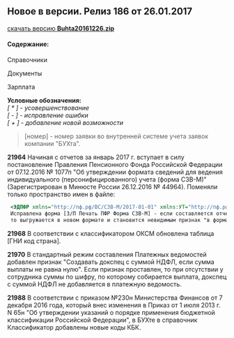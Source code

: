 ## Новое в версии. Релиз 186 от 26.01.2017  
   
[скачать версию **Buhta20161226.zip**](Buhta20161226.zip)

#### Содержание:  
 
Справочники  
  
Документы 
  
Зарплата  
   
 **Условные обозначения:**  
 *[ * ] - усовершенствование*    
 *[ - ] - исправление ошибки*  
 *[ + ] - добавление новой возможности*  
  
 >[номер] - номер заявки во внутренней системе учета заявок компании "БУХта".  
 
**21964**
Начиная с отчетов за январь 2017 г. вступает в силу постановление Правления Пенсионного Фонда Российской Федерации
 от 07.12.2016 № 1077п "Об утверждении формата сведений для ведения индивидуального (персонифицированного) 
 учета (форма СЗВ-М)" (Зарегистрирован в Минюсте России 26.12.2016 № 44964). 
 Поменяли только пространство имен в файле:
 ``` xml
  <ЭДПФР xmlns="http://пф.рф/ВС/СЗВ-М/2017-01-01" xmlns:УТ="http://пф.рф/унифицированныеТипы/2014-01-01" xmlns:АФ="http://пф.рф/АФ" xmlns:АФ2="http://пф.рф/АФ/2017-01-01"> . 
  Исправлена форма [З/П Печать ПФР Форма СЗВ-М] - если составляется отчет за месяц начиная с января 2017, 
  то выгружается в новом формате и становится невидимым признак "в формате Распоряжения от 01.08.2016".
```

**21968** 
В соответствии с классификатором ОКСМ обновлена таблица [ГНИ код страна].

**21970** 
В стандартный режим составления Платежных ведомостей добавлен признак "Создавать докспец с суммой НДФЛ, если сумма выплаты не равна нулю". Если признак проставлен, то при отсутствии у сотрудника суммы по шифру, по которому собирается выплата, докспец с суммой НДФЛ не добавляется в платежную ведомость.

**21988**
В соответствии с приказом №230н Министерства Финансов от 7 декабря 2016 года, который внес изменения в Приказ от 1 июля 2013 г. N 65н "Об утверждении указаний о порядке применения бюджетной классификации Российской Федерации", в БУХте в справочник Классификатор добавлены новые коды КБК.
